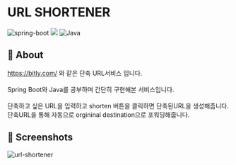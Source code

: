 # URL SHORTENER

<p align="left">
  <img src="https://img.shields.io/badge/spring_boot-v2.6.4-green?style=-the-badge&logo=springboot"  alt="spring-boot"/>
  <img src="https://img.shields.io/badge/thymeleaf-v2.6.4-brightgreen.svg?style=-the-badge&logo=Thymeleaf&logoColor=white alt="thymeleaf"/>
  <img src="https://img.shields.io/badge/Java-11-orange?style=-the-badge&logo=Java&logoColor=white" alt="Java"/>                                                                                                                                        
</p>


## 🎯 About
https://bitly.com/ 와 같은 단축 URL서비스 입니다. <br><br>
Spring Boot와 Java를 공부하며 간단히 구현해본 서비스입니다. <br><br>
단축하고 싶은 URL을 입력하고 shorten 버튼을 클릭하면 단축된URL을 생성해줍니다.
단축URL을 통해 자동으로 orgininal destination으로 포워딩해줍니다.
<br>

## 📸 Screenshots
![url-shortener](https://user-images.githubusercontent.com/24830023/175903017-08ef896b-1e00-4d5a-a4f1-b47c9110ec35.png)
